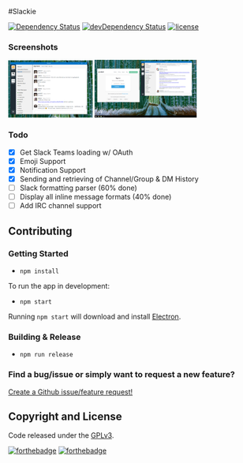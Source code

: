 #Slackie

[![Dependency Status](https://david-dm.org/luigiplr/slackie.svg)](https://david-dm.org/luigiplr/slakie) 
[![devDependency Status](https://david-dm.org/luigiplr/slackie/dev-status.svg)](https://david-dm.org/luigiplr/slakie#info=devDependencies) 
[![license](https://img.shields.io/badge/license-GPLv3-brightgreen.svg)](LICENSE) 

### Screenshots

<img src="preview/UI_preview_0.0.1.png" alt="Dashboard 0.0.1" width="34%"/>
<img src="preview/add_team_OAuth.png" alt="Add Team" width="41%"/>

### Todo
* [x] Get Slack Teams loading w/ OAuth
* [x] Emoji Support
* [x] Notification Support
* [x] Sending and retrieving of Channel/Group & DM History
* [ ] Slack formatting parser (60% done)
* [ ] Display all inline message formats (40% done)
* [ ] Add IRC channel support

## Contributing

### Getting Started

- `npm install`

To run the app in development:

- `npm start`

Running `npm start` will download and install [Electron](http://electron.atom.io/).

### Building & Release

- `npm run release`

### Find a bug/issue or simply want to request a new feature?

[Create a Github issue/feature request!](https://github.com/luigiplr/slackie/issues/new)

## Copyright and License

Code released under the [GPLv3](LICENSE).

[![forthebadge](http://forthebadge.com/images/badges/fuck-it-ship-it.svg)](http://forthebadge.com)
[![forthebadge](http://forthebadge.com/images/badges/built-with-love.svg)](http://forthebadge.com)
